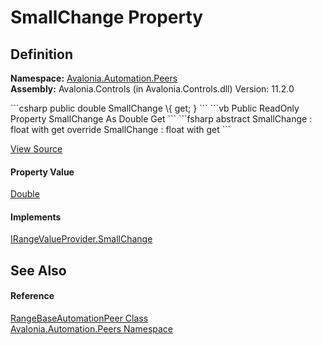 # SmallChange Property




## Definition
**Namespace:** <a href="N_Avalonia_Automation_Peers">Avalonia.Automation.Peers</a>  
**Assembly:** Avalonia.Controls (in Avalonia.Controls.dll) Version: 11.2.0

<Tabs groupId="api-code-preview">
<TabItem value="csharp" label="C#">
```csharp
public double SmallChange \{ get; }
```
</TabItem>
<TabItem value="vb" label="VB">
```vb
Public ReadOnly Property SmallChange As Double
	Get
```
</TabItem>
<TabItem value="fsharp" label="F#">
```fsharp
abstract SmallChange : float with get
override SmallChange : float with get
```
</TabItem>
</Tabs>



<a href="https://github.com/AvaloniaUI/Avalonia/tree/master/src/Avalonia.Controls/Automation/Peers/RangeBaseAutomationPeer.cs#L19" title="View the source code">View Source</a>



#### Property Value
<a href="https://learn.microsoft.com/dotnet/api/system.double" target="_blank" rel="noopener noreferrer">Double</a>

#### Implements
<a href="P_Avalonia_Automation_Provider_IRangeValueProvider_SmallChange">IRangeValueProvider.SmallChange</a>  


## See Also


#### Reference
<a href="T_Avalonia_Automation_Peers_RangeBaseAutomationPeer">RangeBaseAutomationPeer Class</a>  
<a href="N_Avalonia_Automation_Peers">Avalonia.Automation.Peers Namespace</a>  
